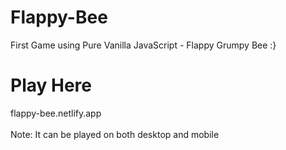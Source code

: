 # Flappy-Bee
First Game using Pure Vanilla JavaScript - Flappy Grumpy Bee :}

# Play Here
flappy-bee.netlify.app
<br/><br/>
Note: It can be played on both desktop and mobile
